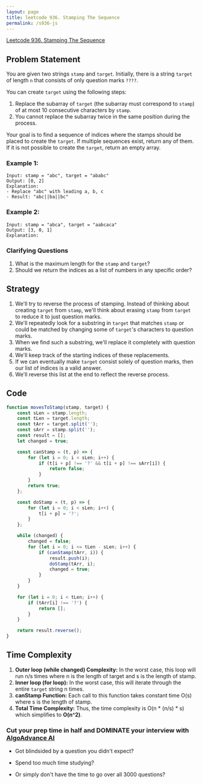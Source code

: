 ```yaml
---
layout: page
title: leetcode 936. Stamping The Sequence
permalink: /s936-js
---
```

[Leetcode 936. Stamping The Sequence](https://algoadvance.github.io/algoadvance/l936)
## Problem Statement

You are given two strings `stamp` and `target`. Initially, there is a string `target` of length `n` that consists of only question marks `????`.

You can create `target` using the following steps:
1. Replace the subarray of `target` (the subarray must correspond to `stamp`) of at most 10 consecutive characters by `stamp`.
2. You cannot replace the subarray twice in the same position during the process.

Your goal is to find a sequence of indices where the stamps should be placed to create the `target`. If multiple sequences exist, return any of them. If it is not possible to create the `target`, return an empty array.

### Example 1:

```
Input: stamp = "abc", target = "ababc"
Output: [0, 2]
Explanation:
- Replace "abc" with leading a, b, c 
- Result: "abc||ba||bc"
```

### Example 2:

```
Input: stamp = "abca", target = "aabcaca"
Output: [3, 0, 1]
Explanation:
```


### Clarifying Questions

1. What is the maximum length for the `stamp` and `target`?
2. Should we return the indices as a list of numbers in any specific order?

## Strategy

1. We'll try to reverse the process of stamping. Instead of thinking about creating `target` from `stamp`, we'll think about erasing `stamp` from `target` to reduce it to just question marks.
2. We'll repeatedly look for a substring in `target` that matches `stamp` or could be matched by changing some of `target`'s characters to question marks.
3. When we find such a substring, we'll replace it completely with question marks.
4. We'll keep track of the starting indices of these replacements.
5. If we can eventually make `target` consist solely of question marks, then our list of indices is a valid answer.
6. We'll reverse this list at the end to reflect the reverse process.

## Code

```javascript
function movesToStamp(stamp, target) {
    const sLen = stamp.length;
    const tLen = target.length;
    const tArr = target.split('');
    const sArr = stamp.split('');
    const result = [];
    let changed = true;

    const canStamp = (t, p) => {
        for (let i = 0; i < sLen; i++) {
            if (t[i + p] !== '?' && t[i + p] !== sArr[i]) {
                return false;
            }
        }
        return true;
    };

    const doStamp = (t, p) => {
        for (let i = 0; i < sLen; i++) {
            t[i + p] = '?';
        }
    };

    while (changed) {
        changed = false;
        for (let i = 0; i <= tLen - sLen; i++) {
            if (canStamp(tArr, i)) {
                result.push(i);
                doStamp(tArr, i);
                changed = true;
            }
        }
    }

    for (let i = 0; i < tLen; i++) {
        if (tArr[i] !== '?') {
            return [];
        }
    }

    return result.reverse();
}
```

## Time Complexity

1. **Outer loop (while changed) Complexity:** In the worst case, this loop will run n/s times where n is the length of target and s is the length of stamp.
2. **Inner loop (for loop):** In the worst case, this will iterate through the entire `target` string n times.
3. **canStamp Function:** Each call to this function takes constant time O(s) where s is the length of stamp.
4. **Total Time Complexity:** Thus, the time complexity is O(n * (n/s) * s) which simplifies to **O(n^2)**.


### Cut your prep time in half and DOMINATE your interview with [AlgoAdvance AI](https://algoAdvance.com)

- Got blindsided by a question you didn't expect?

- Spend too much time studying?

- Or simply don't have the time to go over all 3000 questions?


